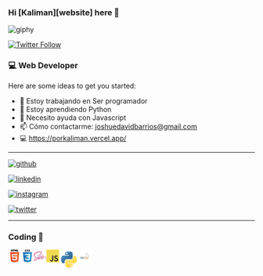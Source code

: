 ### Hi [Kaliman][website] here 👋
![giphy](https://user-images.githubusercontent.com/103914998/176270262-977f6eb3-fd71-4d26-861c-7947c205ebd8.gif)

[![Twitter Follow](https://img.shields.io/twitter/follow/medicenkaliman?color=%231DA1F2&label=medicenkaliman&logo=twitter&style=social)](https://twitter.com/medicenkaliman)



### 💻 Web Developer

Here are some ideas to get you started:

- 🔭 Estoy trabajando en Ser programador 
- 🌱 Estoy aprendiendo Python
- 🤔 Necesito ayuda con Javascript
- 📫 Cómo contactarme: joshuedavidbarrios@gmail.com 
- 💻 https://porkaliman.vercel.app/

---
[<img src='https://cdn.jsdelivr.net/npm/simple-icons@3.0.1/icons/github.svg' alt='github' height='40'>](https://github.com/https://github.com/medicenkaliman )  

[<img src='https://cdn.jsdelivr.net/npm/simple-icons@3.0.1/icons/linkedin.svg' alt='linkedin' height='40'>](https://www.linkedin.com/in/www.linkedin.com/in/joshue-david-barrios/)  

[<img src='https://cdn.jsdelivr.net/npm/simple-icons@3.0.1/icons/instagram.svg' alt='instagram' height='40'>](https://github.com/medicenkaliman) 

[<img src='https://cdn.jsdelivr.net/npm/simple-icons@3.0.1/icons/twitter.svg' alt='twitter' height='40'>](https://twitter.com/medicenkaliman)  


---

### Coding 🚀

<img align="left" alt="HTML5" width="26px" src="https://raw.githubusercontent.com/github/explore/80688e429a7d4ef2fca1e82350fe8e3517d3494d/topics/html/html.png" />

<img align="left" alt="CSS3" width="26px" src="https://raw.githubusercontent.com/github/explore/80688e429a7d4ef2fca1e82350fe8e3517d3494d/topics/css/css.png" />

<img align="left" alt="Sass" width="26px" src="https://raw.githubusercontent.com/github/explore/80688e429a7d4ef2fca1e82350fe8e3517d3494d/topics/sass/sass.png" />

<img align="left" alt="JavaScript" width="26px" src="https://raw.githubusercontent.com/github/explore/80688e429a7d4ef2fca1e82350fe8e3517d3494d/topics/javascript/javascript.png" />

<img align="left" alt="Python" width="40" src="https://raw.githubusercontent.com/devicons/devicon/master/icons/python/python-original.svg">

<img align="left" alt="MySQL" width="26px" src="https://raw.githubusercontent.com/github/explore/80688e429a7d4ef2fca1e82350fe8e3517d3494d/topics/mysql/mysql.png" />
